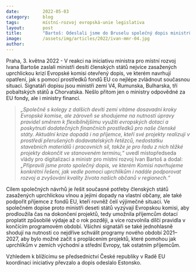 ```yaml
---
date:         2022-05-03
category:     blog
tags:         místní-rozvoj evropská-unie legislativa
layout:       post
title:        "Bartoš: Odeslali jsme do Bruselu společný dopis ministrů 10 zemí nejvíce zasažených uprchlickou krizí s žádostí o pomoc"
image:        /assets/img/articles/2022/ivan-mmr-04.jpg
author:       
---
```


Praha, 3. května 2022 - V reakci na iniciativu ministra pro místní rozvoj Ivana Bartoše zaslali ministři desíti členských států nejvíce zasažených uprchlickou krizí Evropské komisi otevřený dopis, ve kterém navrhují opatření, jak s pomocí prostředků fondů EU co nejlépe zvládnout současnou situaci. Signatáři dopisu jsou ministři zemí V4, Rumunska, Bulharska, tří pobaltských států a Chorvatska. Nešlo přitom jen o ministry odpovědné za EU fondy, ale i ministry financí.

> *„Společně s kolegy z dalších devíti zemí vítáme dosavadní kroky Evropské komise, ale zároveň se shodujeme na nutnosti úpravy pravidel směrem k flexibilnějšímu využití evropských dotací a poskytnutí dodatečných finančních prostředků pro naše členské státy. Aktuální krize dopadá i na příjemce, kteří své projekty realizují v prostředí přerušených dodavatelských řetězců, nedostatku stavebních materiálů i pracovních sil, takže je pro řadu z nich těžké projekty dokončit ve stanoveném termínu,“* uvedl místopředseda vlády pro digitalizaci a ministr pro místní rozvoj Ivan Bartoš a dodal: *„Připravili jsme proto společný dopis, ve kterém Komisi navrhujeme konkrétní řešení, jak vedle pomoci uprchlíkům i nadále podporovat rozvoj a zvyšování kvality života našich občanů v regionech.“*

Cílem společných návrhů je řešit současné potřeby členských států zasažených uprchlickou vlnou a jejími dopady na vlastní občany, ale také podpořit příjemce z fondů EU, kteří rovněž čelí výjimečné situaci. Ve společném dopise proto ministři deseti států vyzývají Evropskou komisi, aby prodloužila čas na dokončení projektů, tedy umožnila příjemcům dotací proplatit způsobilé výdaje až o rok později, a více rozvolnila dílčí pravidla v končícím programovém období. Všichni signatáři se také jednohlasně shodují na nutnosti co nejdříve schválit programy nového období 2021–2027, aby bylo možné začít s proplácením projektů, které pomohou jak uprchlíkům v zemích východní a střední Evropy, tak ostatním příjemcům.

Vzhledem k blížícímu se předsednictví České republiky v Radě EU koordinaci iniciativy převzalo a dopis odeslalo Estonsko.
